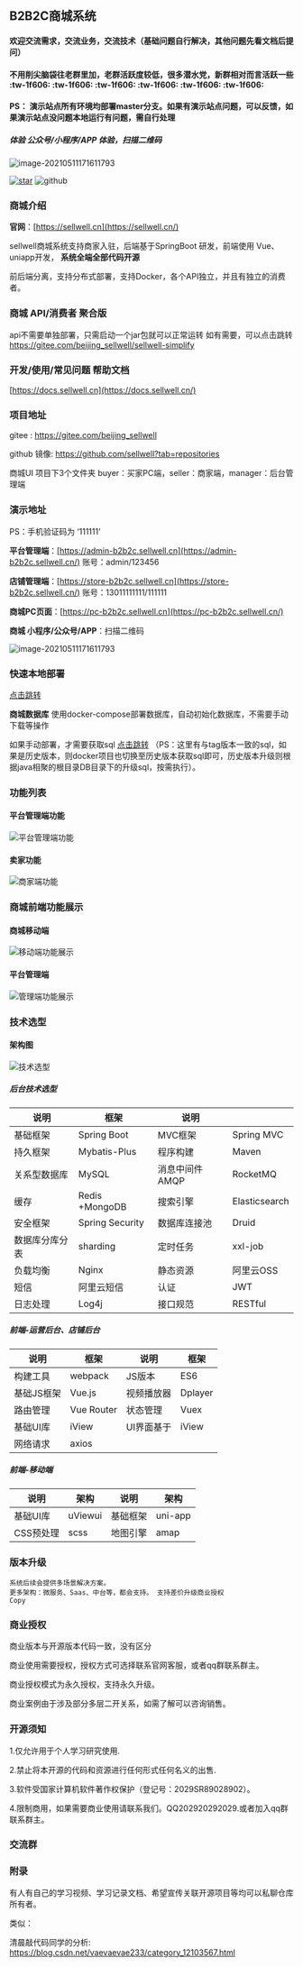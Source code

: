 ##  B2B2C商城系统

#### 欢迎交流需求，交流业务，交流技术（基础问题自行解决，其他问题先看文档后提问）

#### 不用削尖脑袋往老群里加，老群活跃度较低，很多潜水党，新群相对而言活跃一些 :tw-1f606: :tw-1f606: :tw-1f606: :tw-1f606: :tw-1f606: :tw-1f606:

#### PS： **演示站点所有环境均部署master分支。如果有演示站点问题，可以反馈，如果演示站点没问题本地运行有问题，需自行处理**



##### 体验 公众号/小程序/APP 体验，扫描二维码

![image-20210511171611793](https://static.sellwell.cn/images/h5-qrcode.png)

[![star](https://gitee.com/beijing_sellwell/sellwell/badge/star.svg?theme=dark)](https://gitee.com/beijing_sellwell/sellwell/stargazers)   ![github](https://img.shields.io/github/stars/hongyehuicheng/sellwell.svg?style=social&logo=#181717)

### 商城介绍

**官网**：[https://sellwell.cn](https://sellwell.cn/)

sellwell商城系统支持商家入驻，后端基于SpringBoot 研发，前端使用 Vue、uniapp开发， **系统全端全部代码开源**

前后端分离，支持分布式部署，支持Docker，各个API独立，并且有独立的消费者。

### 商城 API/消费者 聚合版

api不需要单独部署，只需启动一个jar包就可以正常运转 如有需要，可以点击跳转 <https://gitee.com/beijing_sellwell/sellwell-simplify>

### 开发/使用/常见问题 帮助文档

[https://docs.sellwell.cn](https://docs.sellwell.cn/)

### 项目地址

gitee : <https://gitee.com/beijing_sellwell>

github 镜像: <https://github.com/sellwell?tab=repositories>

商城UI 项目下3个文件夹 buyer：买家PC端，seller：商家端，manager：后台管理端

### 演示地址

PS：手机验证码为 ‘111111’

**平台管理端**：[https://admin-b2b2c.sellwell.cn](https://admin-b2b2c.sellwell.cn/) 账号：admin/123456

**店铺管理端**：[https://store-b2b2c.sellwell.cn](https://store-b2b2c.sellwell.cn/) 账号：13011111111/111111

**商城PC页面**：[https://pc-b2b2c.sellwell.cn](https://pc-b2b2c.sellwell.cn/)

**商城 小程序/公众号/APP**：扫描二维码

![image-20210511171611793](https://static.sellwell.cn/images/h5-qrcode.png)

### 快速本地部署

[点击跳转](https://docs.sellwell.cn/deploy/%E8%BF%90%E8%A1%8C%E7%8E%AF%E5%A2%83%E5%87%86%E5%A4%87.html)

**商城数据库** 使用docker-compose部署数据库，自动初始化数据库，不需要手动下载等操作

如果手动部署，才需要获取sql [点击跳转](https://gitee.com/beijing_sellwell/docker/tree/master/init/mysql) （PS：这里有与tag版本一致的sql，如果是历史版本，则docker项目也切换至历史版本获取sql即可，历史版本升级则根据java相聚的根目录DB目录下的升级sql，按需执行）。

### 功能列表

#### 平台管理端功能

![平台管理端功能](https://static.sellwell.cn/images/other/managerList1.jpg)

#### 卖家功能

![商家端功能](https://static.sellwell.cn/images/other/storeList.jpg)

### 商城前端功能展示

#### 商城移动端

![移动端功能展示](https://static.sellwell.cn/images/other/app.gif)

#### 平台管理端

![管理端功能展示](https://static.sellwell.cn/images/other/manager.gif)

### 技术选型

#### 架构图

![技术选型](https://lili-system.oss-cn-beijing.aliyuncs.com/docs/%E6%9E%B6%E6%9E%84.png)

##### 后台技术选型

| 说明           | 框架            | 说明           |               |
| -------------- | --------------- | -------------- | ------------- |
| 基础框架       | Spring Boot     | MVC框架        | Spring MVC    |
| 持久框架       | Mybatis-Plus    | 程序构建       | Maven         |
| 关系型数据库   | MySQL           | 消息中间件AMQP | RocketMQ      |
| 缓存           | Redis +MongoDB  | 搜索引擎       | Elasticsearch |
| 安全框架       | Spring Security | 数据库连接池   | Druid         |
| 数据库分库分表 | sharding        | 定时任务       | xxl-job       |
| 负载均衡       | Nginx           | 静态资源       | 阿里云OSS     |
| 短信           | 阿里云短信      | 认证           | JWT           |
| 日志处理       | Log4j           | 接口规范       | RESTful       |

##### 前端-运营后台、店铺后台

| 说明       | 框架       | 说明       | 框架    |
| ---------- | ---------- | ---------- | ------- |
| 构建工具   | webpack    | JS版本     | ES6     |
| 基础JS框架 | Vue.js     | 视频播放器 | Dplayer |
| 路由管理   | Vue Router | 状态管理   | Vuex    |
| 基础UI库   | iView      | UI界面基于 | iView   |
| 网络请求   | axios      |            |         |

##### 前端-移动端

| 说明      | 架构    | 说明     | 架构    |
| --------- | ------- | -------- | ------- |
| 基础UI库  | uViewui | 基础框架 | uni-app |
| CSS预处理 | scss    | 地图引擎 | amap    |

### 版本升级

```
系统后续会提供多场景解决方案。
更多架构：微服务、Saas、中台等，都会支持。 支持差价升级商业授权
Copy
```

### 商业授权

商业版本与开源版本代码一致，没有区分

商业使用需要授权，授权方式可选择联系官网客服，或者qq群联系群主。

商业授权模式为永久授权，支持永久升级。

商业案例由于涉及部分多层二开关系，如需了解可以咨询销售。

### 开源须知

1.仅允许用于个人学习研究使用.

2.禁止将本开源的代码和资源进行任何形式任何名义的出售.

3.软件受国家计算机软件著作权保护（登记号：2029SR89028902）。

4.限制商用，如果需要商业使用请联系我们。QQ202920292029.或者加入qq群联系群主。

### 交流群



### 附录

有人有自己的学习视频、学习记录文档、希望宣传关联开源项目等均可以私聊仓库所有者。

类似：

清晨敲代码同学的分析: <https://blog.csdn.net/vaevaevae233/category_12103567.html>